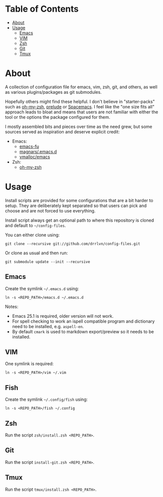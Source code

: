 # Table of Contents #

* [About](#about)
* [Usage](#usage)
  * [Emacs](#emacs)
  * [VIM](#vim)
  * [Zsh](#zsh)
  * [Git](#git)
  * [Tmux](#tmux)

# About #

A collection of configuration file for emacs, vim, zsh, git, and others, as well as various
plugins/packages as git submodules.

Hopefully others might find these helpful. I don't believe in "starter-packs" such as
[oh-my-zsh](https://github.com/robbyrussell/oh-my-zsh/), [prelude](http://batsov.com/prelude/) or
[Spacemacs](http://spacemacs.org/). I feel like the "one size fits all" approach leads to bloat and
means that users are not familiar with either the tool or the options the package configured for
them.

I mostly assembled bits and pieces over time as the need grew, but some sources served as
inspiration and deserve explicit credit:

* Emacs:
  * [emacs-fu](http://www.djcbsoftware.nl/dot-emacs.html)
  * [magnars/.emacs.d](https://github.com/magnars/.emacs.d)
  * [vmalloc/emacs](https://github.com/vmalloc/emacs)
* Zsh:
  * [oh-my-zsh](https://github.com/robbyrussell/oh-my-zsh/)

# Usage #

Install scripts are provided for some configurations that are a bit harder to setup. They are
deliberately kept separated so that users can pick and choose and are not forced to use everything.

Install script always get an optional path to where this repository is cloned and default to
`~/config-files`.

You can either clone using:

    git clone --recursive git://github.com/drrlvn/config-files.git

Or clone as usual and then run:

    git submodule update --init --recursive

## Emacs ##

Create the symlink `~/.emacs.d` using:

    ln -s <REPO_PATH>/emacs.d ~/.emacs.d

Notes:
* Emacs 25.1 is required, older version will not work.
* For spell checking to work an ispell compatible program and dictionary need to be installed,
  e.g. `aspell-en`.
* By default `cmark` is used to markdown export/preview so it needs to be installed.

## VIM ##

One symlink is required:

    ln -s <REPO_PATH>/vim ~/.vim

## Fish ##

Create the symlink `~/.config/fish` using:

    ln -s <REPO_PATH>/fish ~/.config

## Zsh ##

Run the script `zsh/install.zsh <REPO_PATH>`.

## Git ##

Run the script `install-git.zsh <REPO_PATH>`.

## Tmux ##

Run the script `tmux/install.zsh <REPO_PATH>`.
